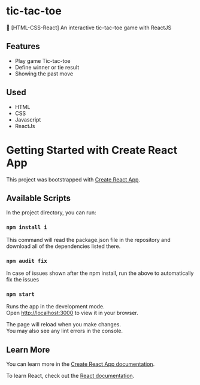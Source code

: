 # tic-tac-toe

🌸 [HTML-CSS-React] An interactive tic-tac-toe game with ReactJS

## Features

- Play game Tic-tac-toe
- Define winner or tie result
- Showing the past move

## Used

- HTML
- CSS
- Javascript
- ReactJs

# Getting Started with Create React App

This project was bootstrapped with [Create React App](https://github.com/facebook/create-react-app).

## Available Scripts

In the project directory, you can run:

### `npm install i`

This command will read the package.json file in the repository and download all of the dependencies listed there.

### `npm audit fix`

In case of issues shown after the npm install, run the above to automatically fix the issues

### `npm start`

Runs the app in the development mode.\
Open [http://localhost:3000](http://localhost:3000) to view it in your browser.

The page will reload when you make changes.\
You may also see any lint errors in the console.

## Learn More

You can learn more in the [Create React App documentation](https://facebook.github.io/create-react-app/docs/getting-started).

To learn React, check out the [React documentation](https://reactjs.org/).
